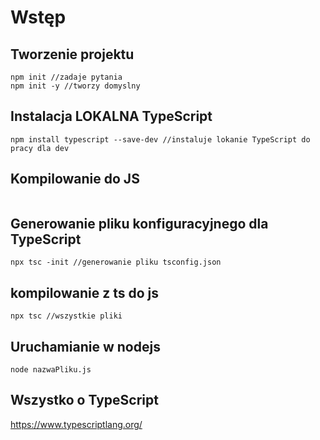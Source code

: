 # Wstęp
## Tworzenie projektu
```console
npm init //zadaje pytania
npm init -y //tworzy domyslny
```

## Instalacja LOKALNA TypeScript
```console
npm install typescript --save-dev //instaluje lokanie TypeScript do pracy dla dev

```

## Kompilowanie do JS
``` npx tsc nazwaPliku  //npx oznacza uruchom polecenie z node_modules .bin
```

## Generowanie pliku konfiguracyjnego dla TypeScript

```console
npx tsc -init //generowanie pliku tsconfig.json

```

## kompilowanie z ts do js

```console 
npx tsc //wszystkie pliki
```
## Uruchamianie w nodejs
```console
node nazwaPliku.js
```
## Wszystko o TypeScript
https://www.typescriptlang.org/
